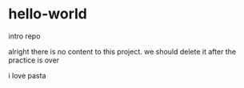 # hello-world
intro repo

alright there is no content to this project. we should delete it after the practice is over

i love pasta
